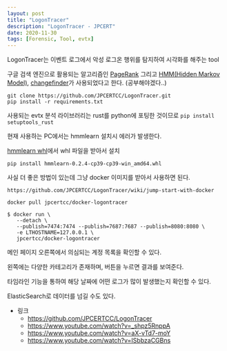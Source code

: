 ```yaml
---
layout: post
title: "LogonTracer"
description: "LogonTracer - JPCERT"
date: 2020-11-30
tags: [Forensic, Tool, evtx]
---
```


LogonTracer는 이벤트 로그에서 악성 로그온 행위를 탐지하여 시각화를 해주는 tool

구글 검색 엔진으로 활용되는 알고리즘인 <a href="https://github.com/JPCERTCC/LogonTracer/blob/bd97a968e4bddc82948adc1d52b81912c4db94b2/logontracer.py#L516">PageRank</a> 그리고 <a href="https://github.com/hmmlearn/hmmlearn">HMM(Hidden Markov Model)</a>, <a href="https://github.com/shunsukeaihara/changefinder">changefinder</a>가 사용되었다고 한다. (공부해야겠다..)

```
git clone https://github.com/JPCERTCC/LogonTracer.git
pip install -r requirements.txt
```
사용되는 evtx 분석 라이브러리는 rust를 python에 포팅한 것이므로 ```pip install setuptools_rust```

현재 사용하는 PC에서는 hmmlearn 설치시 에러가 발생한다.

<a href="https://www.lfd.uci.edu/~gohlke/pythonlibs/#hmmlearn">hmmlearn whl</a>에서 whl 파일을 받아서 설치

```pip install hmmlearn‑0.2.4‑cp39‑cp39‑win_amd64.whl```

사실 더 좋은 방법이 있는데 그냥 docker 이미지를 받아서 사용하면 된다.

```
https://github.com/JPCERTCC/LogonTracer/wiki/jump-start-with-docker

docker pull jpcertcc/docker-logontracer

$ docker run \
   --detach \
   --publish=7474:7474 --publish=7687:7687 --publish=8080:8080 \
   -e LTHOSTNAME=127.0.0.1 \
   jpcertcc/docker-logontracer
```

메인 페이지 오른쪽에서 의심되는 계정 목록을 확인할 수 있다.

왼쪽에는 다양한 카테고리가 존재하며, 버튼을 누르면 결과를 보여준다.

타임라인 기능을 통하여 해당 날짜에 어떤 로그가 많이 발생했는지 확인할 수 있다.

ElasticSearch로 데이터를 넘길 수도 있다.

* 링크
    * https://github.com/JPCERTCC/LogonTracer
    * https://www.youtube.com/watch?v=_shpz5RnppA
    * https://www.youtube.com/watch?v=aX-vTd7-moY
    * https://www.youtube.com/watch?v=ISbbzaCGBns
